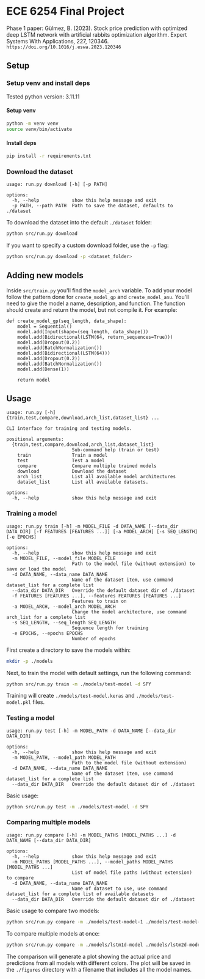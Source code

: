 # ECE 6254 Final Project

Phase 1 paper: Gülmez, B. (2023). Stock price prediction with optimized deep LSTM network with artificial rabbits optimization algorithm. Expert Systems With Applications, 227, 120346. `https://doi.org/10.1016/j.eswa.2023.120346`

## Setup

### Setup venv and install deps
Tested python version: 3.11.11

#### Setup venv

```bash
python -m venv venv
source venv/bin/activate
```

#### Install deps
```bash
pip install -r requirements.txt
```

### Download the dataset
```
usage: run.py download [-h] [-p PATH]

options:
  -h, --help            show this help message and exit
  -p PATH, --path PATH  Path to save the dataset, defaults to ./dataset
```
To download the dataset into the default `./dataset` folder:

```bash
python src/run.py download 
```

If you want to specify a custom download folder, use the `-p` flag:
```bash
python src/run.py download -p <dataset_folder>
```

## Adding new models
Inside `src/train.py` you'll find the `model_arch` variable. To add your model follow the pattern done for `create_model_gp` and `create_model_anu`. You'll need to give the model a name, description, and function. The function should create and return the model, but not compile it. For example:

```python3
def create_model_gp(seq_length, data_shape):
    model = Sequential()
    model.add(Input(shape=(seq_length, data_shape)))
    model.add(Bidirectional(LSTM(64, return_sequences=True)))
    model.add(Dropout(0.2))
    model.add(BatchNormalization())
    model.add(Bidirectional(LSTM(64)))
    model.add(Dropout(0.2))
    model.add(BatchNormalization())
    model.add(Dense(1))

    return model
```

## Usage
```
usage: run.py [-h] {train,test,compare,download,arch_list,dataset_list} ...

CLI interface for training and testing models.

positional arguments:
  {train,test,compare,download,arch_list,dataset_list}
                        Sub-command help (train or test)
    train               Train a model
    test                Test a model
    compare             Compare multiple trained models
    download            Download the dataset
    arch_list           List all available model architectures
    dataset_list        List all available datasets.

options:
  -h, --help            show this help message and exit
```

### Training a model
```
usage: run.py train [-h] -m MODEL_FILE -d DATA_NAME [--data_dir DATA_DIR] [-f FEATURES [FEATURES ...]] [-a MODEL_ARCH] [-s SEQ_LENGTH] [-e EPOCHS]

options:
  -h, --help            show this help message and exit
  -m MODEL_FILE, --model_file MODEL_FILE
                        Path to the model file (without extension) to save or load the model
  -d DATA_NAME, --data_name DATA_NAME
                        Name of the dataset item, use command dataset_list for a complete list
  --data_dir DATA_DIR   Override the default dataset dir of ./dataset
  -f FEATURES [FEATURES ...], --features FEATURES [FEATURES ...]
                        Features to train on
  -a MODEL_ARCH, --model_arch MODEL_ARCH
                        Change the model architecture, use command arch_list for a complete list
  -s SEQ_LENGTH, --seq_length SEQ_LENGTH
                        Sequence length for training
  -e EPOCHS, --epochs EPOCHS
                        Number of epochs
```

First create a directory to save the models within:
``` bash
mkdir -p ./models
```

Next, to train the model with default settings, run the following command:
``` bash
python src/run.py train -m ./models/test-model -d SPY 
```

Training will create `./models/test-model.keras` and `./models/test-model.pkl` files.

### Testing a model
```
usage: run.py test [-h] -m MODEL_PATH -d DATA_NAME [--data_dir DATA_DIR]

options:
  -h, --help            show this help message and exit
  -m MODEL_PATH, --model_path MODEL_PATH
                        Path to the model file (without extension)
  -d DATA_NAME, --data_name DATA_NAME
                        Name of the dataset item, use command dataset_list for a complete list
  --data_dir DATA_DIR   Override the default dataset dir of ./dataset
```

Basic usage:
``` bash
python src/run.py test -m ./models/test-model -d SPY
```

### Comparing multiple models
```
usage: run.py compare [-h] -m MODEL_PATHS [MODEL_PATHS ...] -d DATA_NAME [--data_dir DATA_DIR]

options:
  -h, --help            show this help message and exit
  -m MODEL_PATHS [MODEL_PATHS ...], --model_paths MODEL_PATHS [MODEL_PATHS ...]
                        List of model file paths (without extension) to compare
  -d DATA_NAME, --data_name DATA_NAME
                        Name of dataset to use, use command dataset_list for a complete list of available datasets
  --data_dir DATA_DIR   Override the default dataset dir of ./dataset
```

Basic usage to compare two models:
```bash
python src/run.py compare -m ./models/test-model-1 ./models/test-model-2 -d SPY
```

To compare multiple models at once:
```bash
python src/run.py compare -m ./models/lstm1d-model ./models/lstm2d-model ./models/lstm3d-model -d SPY
```

The comparison will generate a plot showing the actual price and predictions from all models with different colors. The plot will be saved in the `./figures` directory with a filename that includes all the model names.